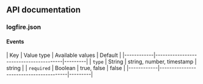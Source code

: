 ## API documentation

### logfire.json

#### Events

| Key        | Value type | Available values          | Default |
|------------|----------------------------------------|---------|
| `type`     | String     | string, number, timestamp | string  |
| `required` | Boolean    | true, false               | false   |
|------------|----------------------------------------|---------|
